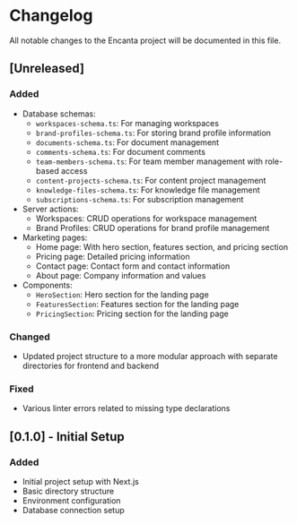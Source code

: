 # Changelog

All notable changes to the Encanta project will be documented in this file.

## [Unreleased]

### Added
- Database schemas:
  - `workspaces-schema.ts`: For managing workspaces
  - `brand-profiles-schema.ts`: For storing brand profile information
  - `documents-schema.ts`: For document management
  - `comments-schema.ts`: For document comments
  - `team-members-schema.ts`: For team member management with role-based access
  - `content-projects-schema.ts`: For content project management
  - `knowledge-files-schema.ts`: For knowledge file management
  - `subscriptions-schema.ts`: For subscription management
- Server actions:
  - Workspaces: CRUD operations for workspace management
  - Brand Profiles: CRUD operations for brand profile management
- Marketing pages:
  - Home page: With hero section, features section, and pricing section
  - Pricing page: Detailed pricing information
  - Contact page: Contact form and contact information
  - About page: Company information and values
- Components:
  - `HeroSection`: Hero section for the landing page
  - `FeaturesSection`: Features section for the landing page
  - `PricingSection`: Pricing section for the landing page

### Changed
- Updated project structure to a more modular approach with separate directories for frontend and backend

### Fixed
- Various linter errors related to missing type declarations

## [0.1.0] - Initial Setup

### Added
- Initial project setup with Next.js
- Basic directory structure
- Environment configuration
- Database connection setup 
